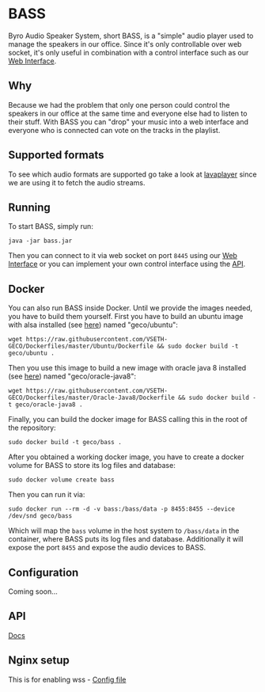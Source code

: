 # BASS
Byro Audio Speaker System, short BASS, is a "simple" audio player used to manage the speakers in our office.
Since it's only controllable over web socket, it's only useful in combination with a control interface such as our [Web Interface](https://github.com/VSETH-GECO/BASSctrl).

## Why
Because we had the problem that only one person could control the speakers in our office at the same time and everyone else had to listen to their stuff.
With BASS you can "drop" your music into a web interface and everyone who is connected can vote on the tracks in the playlist.

## Supported formats
To see which audio formats are supported go take a look at [lavaplayer](https://github.com/sedmelluq/lavaplayer#supported-formats) since we are using it to fetch the audio streams.

## Running
To start BASS, simply run:
```
java -jar bass.jar
```
Then you can connect to it via web socket on port `8445` using our [Web Interface](https://github.com/VSETH-GECO/BASSctrl)
or you can implement your own control interface using the [API](/API-Docs.md).

## Docker
You can also run BASS inside Docker. Until we provide the images needed, you have to build them yourself. First you have to build an ubuntu image with alsa installed (see [here]()) named "geco/ubuntu":
```
wget https://raw.githubusercontent.com/VSETH-GECO/Dockerfiles/master/Ubuntu/Dockerfile && sudo docker build -t geco/ubuntu .
```
 
Then you use this image to build a new image with oracle java 8 installed (see [here]()) named "geco/oracle-java8":
```
wget https://raw.githubusercontent.com/VSETH-GECO/Dockerfiles/master/Oracle-Java8/Dockerfile && sudo docker build -t geco/oracle-java8 .
```

Finally, you can build the docker image for BASS calling this in the root of the repository:
```
sudo docker build -t geco/bass .
```

After you obtained a working docker image, you have to create a docker volume for BASS to store its log files and database:
```
sudo docker volume create bass
```

Then you can run it via:
```
sudo docker run --rm -d -v bass:/bass/data -p 8455:8455 --device /dev/snd geco/bass
```
Which will map the `bass` volume in the host system to `/bass/data` in the container, where BASS puts its log files and database. Additionally it will expose the port `8455` and expose the audio devices to BASS.
## Configuration
Coming soon...

## API
[Docs](/API-Docs.md)

## Nginx setup
This is for enabling wss - [Config file](/nginx.conf)